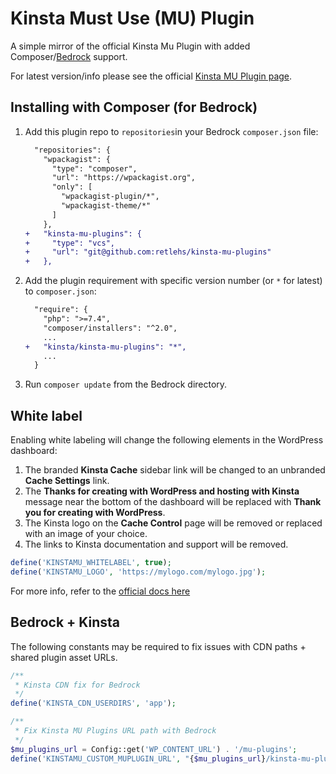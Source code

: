# Kinsta Must Use (MU) Plugin

A simple mirror of the official Kinsta Mu Plugin with added Composer/[Bedrock](https://github.com/roots/bedrock) support.

For latest version/info please see the official [Kinsta MU Plugin page](https://kinsta.com/help/kinsta-mu-plugin/).

## Installing with Composer (for Bedrock)

1. Add this plugin repo to `repositories`in your Bedrock `composer.json` file:
    ```diff
      "repositories": {
        "wpackagist": {
          "type": "composer",
          "url": "https://wpackagist.org",
          "only": [
            "wpackagist-plugin/*",
            "wpackagist-theme/*"
          ]
        },
    +   "kinsta-mu-plugins": {
    +     "type": "vcs",
    +     "url": "git@github.com:retlehs/kinsta-mu-plugins"
    +   },
    ```
1. Add the plugin requirement with specific version number (or `*` for latest) to `composer.json`:
    ```diff
      "require": {
        "php": ">=7.4",
        "composer/installers": "^2.0",
        ...
    +   "kinsta/kinsta-mu-plugins": "*",
        ...
      }
    ```
1. Run `composer update` from the Bedrock directory.


## White label

Enabling white labeling will change the following elements in the WordPress dashboard:

1. The branded **Kinsta Cache** sidebar link will be changed to an unbranded **Cache Settings** link.
1. The **Thanks for creating with WordPress and hosting with Kinsta** message near the bottom of the dashboard will be replaced with **Thank you for creating with WordPress**.
1. The Kinsta logo on the **Cache Control** page will be removed or replaced with an image of your choice.
1. The links to Kinsta documentation and support will be removed.

```php
define('KINSTAMU_WHITELABEL', true);
define('KINSTAMU_LOGO', 'https://mylogo.com/mylogo.jpg');
```

For more info, refer to the [official docs here](https://kinsta.com/help/white-label-kinsta-wordpress-admin/)


## Bedrock + Kinsta
The following constants may be required to fix issues with CDN paths + shared plugin asset URLs.

```php
/**
 * Kinsta CDN fix for Bedrock
 */
define('KINSTA_CDN_USERDIRS', 'app');

/**
 * Fix Kinsta MU Plugins URL path with Bedrock
 */
$mu_plugins_url = Config::get('WP_CONTENT_URL') . '/mu-plugins';
define('KINSTAMU_CUSTOM_MUPLUGIN_URL', "{$mu_plugins_url}/kinsta-mu-plugins");
```
